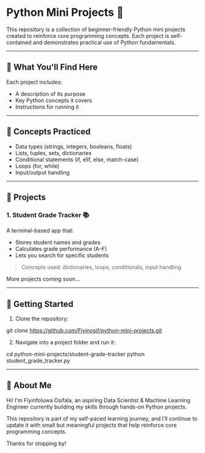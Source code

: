 # Python Mini Projects 🐍

This repository is a collection of beginner-friendly Python mini projects created to reinforce core programming concepts. Each project is self-contained and demonstrates practical use of Python fundamentals.

---

## 📘 What You'll Find Here

Each project includes:
- A description of its purpose
- Key Python concepts it covers
- Instructions for running it

---

## 🧠 Concepts Practiced

- Data types (strings, integers, booleans, floats)
- Lists, tuples, sets, dictionaries
- Conditional statements (if, elif, else, match-case)
- Loops (for, while)
- Input/output handling

---

## 📁 Projects

### 1. Student Grade Tracker 📚
A terminal-based app that:
- Stores student names and grades
- Calculates grade performance (A–F)
- Lets you search for specific students

> Concepts used: dictionaries, loops, conditionals, input handling

More projects coming soon...

---

## 🚀 Getting Started

1. Clone the repository:

git clone https://github.com/Fiyinosif/python-mini-projects.git


2. Navigate into a project folder and run it:

cd python-mini-projects/student-grade-tracker
python student_grade_tracker.py

---

## 👤 About Me

Hi! I'm Fiyinfoluwa Osifala, an aspiring Data Scientist & Machine Learning Engineer currently building my skills through hands-on Python projects.

This repository is part of my self-paced learning journey, and I’ll continue to update it with small but meaningful projects that help reinforce core programming concepts.

Thanks for stopping by!
